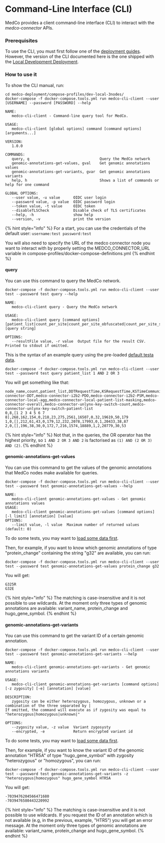 # Command-Line Interface \(CLI\)

MedCo provides a client command-line interface \(CLI\) to interact with the _medco-connector_ APIs.

### Prerequisites

To use the CLI, you must first follow one of the [deployment guides](deployment/). However, the version of the CLI documented here is the one shipped with the [Local Development Deployment](deployment/local-development-deployment.md).

### How to use it

To show the CLI manual, run:

```text
cd medco-deployment/compose-profiles/dev-local-3nodes/
docker-compose -f docker-compose.tools.yml run medco-cli-client --user [USERNAME] --password [PASSWORD] --help

NAME:
   medco-cli-client - Command-line query tool for MedCo.

USAGE:
   medco-cli-client [global options] command [command options] [arguments...]

VERSION:
   1.0.0

COMMANDS:
   query, q                                Query the MedCo network
   genomic-annotations-get-values, gval    Get genomic annotations values
   genomic-annotations-get-variants, gvar  Get genomic annotations variants
   help, h                                 Shows a list of commands or help for one command

GLOBAL OPTIONS:
   --user value, -u value      OIDC user login
   --password value, -p value  OIDC password login
   --token value, -t value     OIDC token
   --disableTLSCheck           Disable check of TLS certificates
   --help, -h                  show help
   --version, -v               print the version
```

{% hint style="info" %}
For a start, you can use the credentials of the default user:  `username:test password:test`

You will also need to specify the URL of the medco connector node you want to interact with by properly setting the MEDCO\_CONNECTOR\_URL variable in compose-profiles/docker-compose-definitions.yml
{% endhint %}

#### query

You can use this command to query the MedCo network.

```text
docker-compose -f docker-compose.tools.yml run medco-cli-client --user test --password test query --help

NAME:
   medco-cli-client query - Query the MedCo network

USAGE:
   medco-cli-client query [command options] [patient_list|count_per_site|count_per_site_obfuscated|count_per_site_shuffled|count_per_site_shuffled_obfuscated|count_global|count_global_obfuscated] [query string]

OPTIONS:
   --resultFile value, -r value  Output file for the result CSV. Printed to stdout if omitted.
```

This is the syntax of an example query using the pre-loaded [default testa data](../developer-guide/description-of-the-default-test-data.md).

```text
docker-compose -f docker-compose.tools.yml run medco-cli-client --user test --password test query patient_list 1 AND 2 OR 3
```

You will get something like that:

```text
node_name,count,patient_list,DDTRequestTime,KSRequestTime,KSTimeCommunication,KSTimeExec,TaggingTimeCommunication,TaggingTimeExec,medco-connector-DDT,medco-connector-i2b2-PDO,medco-connector-i2b2-PSM,medco-connector-local-agg,medco-connector-local-patient-list-masking,medco-connector-overall,medco-connector-unlynx-key-switch-count,medco-connector-unlynx-key-switch-patient-list
0,8,[1 2 3 4 5 6 7 8],268,162,154,0,218,23,275,2561,16507,0,32,19619,50,179
1,0,[],212,61,43,0,179,12,232,2078,17993,0,1,20433,38,87
2,0,[],196,38,30,0,172,7,216,1574,18889,1,2,20779,30,53
```

{% hint style="info" %}
Not that, in the queries, the OR operator has the highest priority, so `1 AND 2 OR 3 AND 2` is factorised as `(1) AND (2 OR 3) AND (2)`.
{% endhint %}

#### genomic-annotations-get-values

You can use this command to get the values of the genomic annotations that MedCo nodes make available for queries.

```text
docker-compose -f docker-compose.tools.yml run medco-cli-client --user test --password test genomic-annotations-get-values --help

NAME:
   medco-cli-client genomic-annotations-get-values - Get genomic annotations values
USAGE:
   medco-cli-client genomic-annotations-get-values [command options] [-l limit] [annotation] [value]
OPTIONS:
   --limit value, -l value  Maximum number of returned values (default: 0)
```

To do some tests, you may want to [load some data first](loading-data/v0-genomic-data.md).

Then, for example, if you want to know which genomic annotations of type "protein\_change" containing the string "g32" are available, you can run:

```text
docker-compose -f docker-compose.tools.yml run medco-cli-client --user test --password test genomic-annotations-get-values protein_change g32
```

You will get:

```text
G325R
G32E
```

{% hint style="info" %}
The matching is case-insensitive and it is not possible to use wildcards. At the moment only three types of genomic annotations are available: variant\_name, protein\_change and hugo\_gene\_symbol.
{% endhint %}

#### genomic-annotations-get-variants

You can use this command to get the variant ID of a certain genomic annotation. 

```text
docker-compose -f docker-compose.tools.yml run medco-cli-client --user test --password test genomic-annotations-get-variants --help

NAME:
   medco-cli-client genomic-annotations-get-variants - Get genomic annotations variants

USAGE:
   medco-cli-client genomic-annotations-get-variants [command options] [-z zygosity] [-e] [annotation] [value]

DESCRIPTION:
   zygosity can be either heterozygous, homozygous, unknown or a combination of the three separated by |
If omitted, the command will execute as if zygosity was equal to "heterozygous|homozygous|unknown|"

OPTIONS:
   --zygosity value, -z value  Variant zygosysty
   --encrypted, -e             Return encrypted variant id

```

To do some tests, you may want to [load some data first](loading-data/v0-genomic-data.md).

Then, for example, if you want to know the variant ID of the genomic annotation "HTR5A" of type "hugo\_gene\_symbol" with zygosity "heterozygous" or "homozygous", you can run:

```text
docker-compose -f docker-compose.tools.yml run medco-cli-client --user test --password test genomic-annotations-get-variants -z "heterozygous|homozygous" hugo_gene_symbol HTR5A
```

You will get:

```text
-7039476204566471680
-7039476580443220992
```

{% hint style="info" %}
The matching is case-insensitive and it is not possible to use wildcards. If you request the ID of an annotation which is not available \(e.g, in the previous, example, "HTR5"\) you will get an error message. At the moment only three types of genomic annotations are available: variant\_name, protein\_change and hugo\_gene\_symbol.
{% endhint %}
